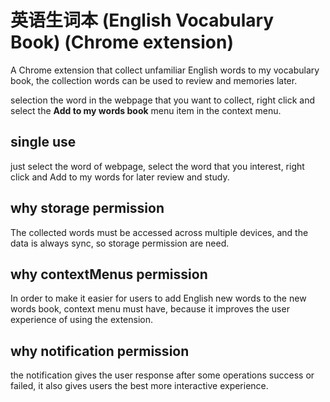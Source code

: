 # 英语生词本 (English Vocabulary Book) (Chrome extension)

A Chrome extension that collect unfamiliar English words to my vocabulary book, the collection words can be used to review and
memories later.

selection the word in the webpage that you want to collect, right click and select the **Add to my words book** menu item in the context menu.


## single use 

just select the word of webpage, select the word that you interest, right click and Add to my words for later review and study.

## why storage permission

The collected words must be accessed across multiple devices, and the data is always sync, so storage permission are need.

## why contextMenus permission

In order to make it easier for users to add English new words to the new words book, context menu must have, because it improves the user experience of using the extension.

## why notification permission

the notification gives the user response after some operations success or failed, it also gives users the best more interactive experience.
